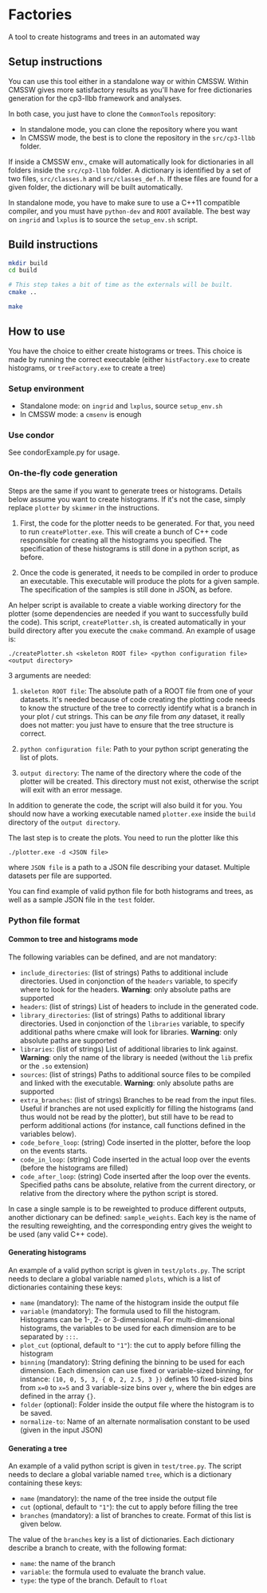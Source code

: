 # Factories

A tool to create histograms and trees in an automated way

## Setup instructions

You can use this tool either in a standalone way or within CMSSW. Within CMSSW gives more satisfactory results as you'll have for free dictionaries generation for the cp3-llbb framework and analyses.

In both case, you just have to clone the `CommonTools` repository:

 - In standalone mode, you can clone the repository where you want
 - In CMSSW mode, the best is to clone the repository in the `src/cp3-llbb` folder.

If inside a CMSSW env., cmake will automatically look for dictionaries in all folders inside the `src/cp3-llbb` folder. A dictionary is identified by a set of two files, `src/classes.h` and `src/classes_def.h`. If these files are found for a given folder, the dictionary will be built automatically.

In standalone mode, you have to make sure to use a C++11 compatible compiler, and you must have `python-dev` and `ROOT` available. The best way on `ingrid` and `lxplus` is to source the `setup_env.sh` script.

## Build instructions

```bash
mkdir build
cd build

# This step takes a bit of time as the externals will be built.
cmake ..

make
```

## How to use

You have the choice to either create histograms or trees. This choice is made by running the correct executable (either `histFactory.exe` to create histograms, or `treeFactory.exe` to create a tree)

### Setup environment

 - Standalone mode: on `ingrid` and `lxplus`, source `setup_env.sh`
 - In CMSSW mode: a `cmsenv` is enough

### Use condor

See condorExample.py for usage.

### On-the-fly code generation

Steps are the same if you want to generate trees or histograms. Details below assume you want to create histograms. If it's not the case, simply replace `plotter` by `skimmer` in the instructions.

 1) First, the code for the plotter needs to be generated. For that, you need to run `createPlotter.exe`. This will create a bunch of C++ code responsible for creating all the histograms you specified. The specification of these histograms is still done in a python script, as before.

 2) Once the code is generated, it needs to be compiled in order to produce an executable. This executable will produce the plots for a given sample. The specification of the samples is still done in JSON, as before.

An helper script is available to create a viable working directory for the plotter (some dependencies are needed if you want to successfully build the code). This script, `createPlotter.sh`, is created automatically in your build directory after you execute the `cmake` command. An example of usage is:

```
./createPlotter.sh <skeleton ROOT file> <python configuration file> <output directory>
```

3 arguments are needed:
 1) `skeleton ROOT file`: The absolute path of a ROOT file from one of your datasets. It's needed because of code creating the plotting code needs to know the structure of the tree to correctly identify what is a branch in your plot / cut strings. This can be *any* file from *any* dataset, it really does not matter: you just have to ensure that the tree structure is correct.

 2) `python configuration file`: Path to your python script generating the list of plots.

 3) `output directory`: The name of the directory where the code of the plotter will be created. This directory must not exist, otherwise the script will exit with an error message.


In addition to generate the code, the script will also build it for you. You should now have a working executable named `plotter.exe` inside the `build` directory of the `output directory`.

The last step is to create the plots. You need to run the plotter like this

```
./plotter.exe -d <JSON file>
```

where `JSON file` is a path to a JSON file describing your dataset. Multiple datasets per file are supported.

You can find example of valid python file for both histograms and trees, as well as a sample JSON file in the `test` folder.

### Python file format

#### Common to tree and histograms mode

The following variables can be defined, and are not mandatory:
 - `include_directories`: (list of strings) Paths to additional include directories. Used in conjonction of the `headers` variable, to specify where to look for the headers. **Warning**: only absolute paths are supported
 - `headers`: (list of strings) List of headers to include in the generated code.
 - `library_directories`: (list of strings) Paths to additional library directories. Used in conjonction of the `libraries` variable, to specify additional paths where cmake will look for libraries. **Warning**: only absolute paths are supported
 - `libraries`: (list of strings) List of additional libraries to link against. **Warning**: only the name of the library is needed (without the `lib` prefix or the `.so` extension)
 - `sources`: (list of strings) Paths to additional source files to be compiled and linked with the executable. **Warning**: only absolute paths are supported
 - `extra_branches`: (list of strings) Branches to be read from the input files. Useful if branches are not used explicitly for filling the histograms (and thus would not be read by the plotter), but still have to be read to perform additional actions (for instance, call functions defined in the variables below).
 - `code_before_loop`: (string) Code inserted in the plotter, before the loop on the events starts.
 - `code_in_loop`: (string) Code inserted in the actual loop over the events (before the histograms are filled)
 - `code_after_loop`: (string) Code inserted after the loop over the events.
Specified paths cans be absolute, relative from the current directory, or relative from the directory where the python script is stored.

In case a single sample is to be reweighted to produce different outputs, another dictionary can be defined: `sample_weights`. Each key is the name of the resulting reweighting, and the corresponding entry gives the weight to be used (any valid C++ code).

#### Generating histograms

An example of a valid python script is given in `test/plots.py`. The script needs to declare a global variable named `plots`, which is a list of dictionaries containing these keys:

 - `name` (mandatory): The name of the histogram inside the output file
 - `variable` (mandatory): The formula used to fill the histogram. Histograms can be 1-, 2- or 3-dimensional. For multi-dimensional histograms, the variables to be used for each dimension are to be separated by `:::`.
 - `plot_cut` (optional, default to `"1"`): the cut to apply before filling the histogram
 - `binning` (mandatory): String defining the binning to be used for each dimension. Each dimension can use fixed or variable-sized binning, for instance: `(10, 0, 5, 3, { 0, 2, 2.5, 3 })` defines 10 fixed-sized bins from `x=0` to `x=5` and 3 variable-size bins over `y`, where the bin edges are defined in the array `{}`.
 - `folder` (optional): Folder inside the output file where the histogram is to be saved.
 - `normalize-to`: Name of an alternate normalisation constant to be used (given in the input JSON)


#### Generating a tree

An example of a valid python script is given in `test/tree.py`. The script needs to declare a global variable named `tree`, which is a dictionary containing these keys:

 - `name` (mandatory): the name of the tree inside the output file
 - `cut` (optional, default to `"1"`): the cut to apply before filling the tree
 - `branches` (mandatory): a list of branches to create. Format of this list is given below.

The value of the `branches` key is a list of dictionaries. Each dictionary describe a branch to create, with the following format:

 - `name`: the name of the branch
 - `variable`: the formula used to evaluate the branch value.
 - `type`: the type of the branch. Default to `float`

